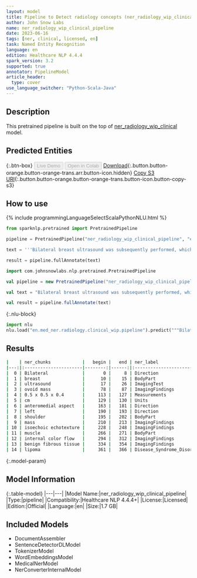 ```yaml
---
layout: model
title: Pipeline to Detect radiology concepts (ner_radiology_wip_clinical)
author: John Snow Labs
name: ner_radiology_wip_clinical_pipeline
date: 2023-06-16
tags: [ner, clinical, licensed, en]
task: Named Entity Recognition
language: en
edition: Healthcare NLP 4.4.4
spark_version: 3.2
supported: true
annotator: PipelineModel
article_header:
  type: cover
use_language_switcher: "Python-Scala-Java"
---
```


## Description

This pretrained pipeline is built on the top of [ner_radiology_wip_clinical](https://nlp.johnsnowlabs.com/2021/04/01/ner_radiology_wip_clinical_en.html) model.

## Predicted Entities



{:.btn-box}
<button class="button button-orange" disabled>Live Demo</button>
<button class="button button-orange" disabled>Open in Colab</button>
[Download](https://s3.amazonaws.com/auxdata.johnsnowlabs.com/clinical/models/ner_radiology_wip_clinical_pipeline_en_4.4.4_3.2_1686952620568.zip){:.button.button-orange.button-orange-trans.arr.button-icon.hidden}
[Copy S3 URI](s3://auxdata.johnsnowlabs.com/clinical/models/ner_radiology_wip_clinical_pipeline_en_4.4.4_3.2_1686952620568.zip){:.button.button-orange.button-orange-trans.button-icon.button-copy-s3}

## How to use

<div class="tabs-box" markdown="1">
{% include programmingLanguageSelectScalaPythonNLU.html %}

```python
from sparknlp.pretrained import PretrainedPipeline

pipeline = PretrainedPipeline("ner_radiology_wip_clinical_pipeline", "en", "clinical/models")

text = '''Bilateral breast ultrasound was subsequently performed, which demonstrated an ovoid mass measuring approximately 0.5 x 0.5 x 0.4 cm in diameter located within the anteromedial aspect of the left shoulder. This mass demonstrates isoechoic echotexture to the adjacent muscle, with no evidence of internal color flow. This may represent benign fibrous tissue or a lipoma.'''

result = pipeline.fullAnnotate(text)
```
```scala
import com.johnsnowlabs.nlp.pretrained.PretrainedPipeline

val pipeline = new PretrainedPipeline("ner_radiology_wip_clinical_pipeline", "en", "clinical/models")

val text = "Bilateral breast ultrasound was subsequently performed, which demonstrated an ovoid mass measuring approximately 0.5 x 0.5 x 0.4 cm in diameter located within the anteromedial aspect of the left shoulder. This mass demonstrates isoechoic echotexture to the adjacent muscle, with no evidence of internal color flow. This may represent benign fibrous tissue or a lipoma."

val result = pipeline.fullAnnotate(text)
```


{:.nlu-block}
```python
import nlu
nlu.load("en.med_ner.radiology.clinical_wip.pipeline").predict("""Bilateral breast ultrasound was subsequently performed, which demonstrated an ovoid mass measuring approximately 0.5 x 0.5 x 0.4 cm in diameter located within the anteromedial aspect of the left shoulder. This mass demonstrates isoechoic echotexture to the adjacent muscle, with no evidence of internal color flow. This may represent benign fibrous tissue or a lipoma.""")
```

</div>

## Results

```bash
|    | ner_chunks            |   begin |   end | ner_label                 |   confidence |
|---:|:----------------------|--------:|------:|:--------------------------|-------------:|
|  0 | Bilateral             |       0 |     8 | Direction                 |     0.9828   |
|  1 | breast                |      10 |    15 | BodyPart                  |     0.8169   |
|  2 | ultrasound            |      17 |    26 | ImagingTest               |     0.6216   |
|  3 | ovoid mass            |      78 |    87 | ImagingFindings           |     0.6917   |
|  4 | 0.5 x 0.5 x 0.4       |     113 |   127 | Measurements              |     0.91524  |
|  5 | cm                    |     129 |   130 | Units                     |     0.9987   |
|  6 | anteromedial aspect   |     163 |   181 | Direction                 |     0.8241   |
|  7 | left                  |     190 |   193 | Direction                 |     0.4667   |
|  8 | shoulder              |     195 |   202 | BodyPart                  |     0.6349   |
|  9 | mass                  |     210 |   213 | ImagingFindings           |     0.9611   |
| 10 | isoechoic echotexture |     228 |   248 | ImagingFindings           |     0.6851   |
| 11 | muscle                |     266 |   271 | BodyPart                  |     0.7805   |
| 12 | internal color flow   |     294 |   312 | ImagingFindings           |     0.5153   |
| 13 | benign fibrous tissue |     334 |   354 | ImagingFindings           |     0.394867 |
| 14 | lipoma                |     361 |   366 | Disease_Syndrome_Disorder |     0.9142   |
```

{:.model-param}
## Model Information

{:.table-model}
|---|---|
|Model Name:|ner_radiology_wip_clinical_pipeline|
|Type:|pipeline|
|Compatibility:|Healthcare NLP 4.4.4+|
|License:|Licensed|
|Edition:|Official|
|Language:|en|
|Size:|1.7 GB|

## Included Models

- DocumentAssembler
- SentenceDetectorDLModel
- TokenizerModel
- WordEmbeddingsModel
- MedicalNerModel
- NerConverterInternalModel